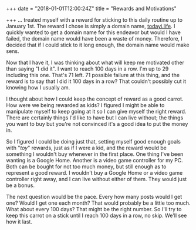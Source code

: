 +++
date = "2018-01-01T12:00:24Z"
title = "Rewards and Motivations"

+++
... treated myself with a reward for sticking to this daily routine up to January 1st. The reward I chose is simply a domain name, [todayi.life](https://www.todayi.life/). I quickly wanted to get a domain name for this endeavor but would I have failed, the domain name would have been a waste of money. Therefore, I decided that if I could stick to it long enough, the domain name would make sens.

Now that I have it, I was thinking about what will keep me motivated other than saying "I did it". I want to reach 100 days in a row. I'm up to 29 including this one. That's 71 left. 71 possible failure at this thing, and the reward is to say that I did it 100 days in a row? That couldn't possibly cut it knowing how I usually am.

I thought about how I could keep the concept of reward as a good carrot. How were we being rewarded as kids? I figured I might be able to manipulate myself to keep going at it so I can give myself the right reward. There are certainly things I'd like to have but I can live without; the things you want to buy but you're not convinced it's a good idea to put the money in.

So I figured I could be doing just that, setting myself good enough goals with "_toy_" rewards, just as if I were a kid, and the reward would be something I wouldn't buy whenever in the first place. One thing I've been wanting is a Google Home. Another is a video game controller for my PC. Both can be bought for not too much money, but still enough as to represent a good reward. I wouldn't buy a Google Home or a video game controller right away, and I can live without either of them. They would just be a bonus.

The next question would be the pace. Every how many posts would I get one? Would I get one each month? That would probably be a little too much. What about every 100 days? That might be the right number. So I'll try to keep this carrot on a stick until I reach 100 days in a row, no skip. We'll see how it last.

